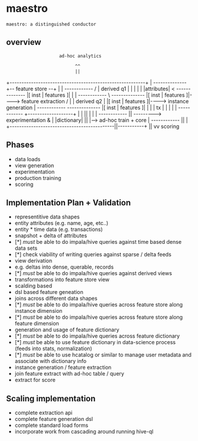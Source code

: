 maestro
=======

```
maestro: a distinguished conductor
```

overview
--------


                        ad-hoc analytics

                              ^^
                              ||
   +---------------------------------------------------------+
   |                  --------------   +-- feature store --+ |
   |  ------------  / | derived q1 |   |                   | |
   |  |attributes| <  --------------   |[ inst | features ]| |
   |  ------------  \ --------------   |[ inst | features ]|----> feature extraction /
   |                  | derived q2 |   |[ inst | features ]|----> instance generation
   |  ------------    --------------   |[ inst | features ]| |
   |  |    tx    |                     |                   | |
   |  ------------                     +-------------------+ |
   |                                            ||     |     |
   |  ------------                              ||     ---------> experimentation &
   |  |dictionary|                              ||           |--> ad-hoc train + core
   |  ------------                              ||           |
   +--------------------------------------------||-----------+
                                                ||
                                                vv
                                              scoring



Phases
------

 - data loads
 - view generation
 - experimentation
 - production training
 - scoring


Implementation Plan + Validation
--------------------------------

 - representitive data shapes
  - entity attributes (e.g. name, age, etc..)
  - entity * time data (e.g. transactions)
  - snapshot + delta of attributes
  - [*] _must_ be able to do impala/hive queries against time based dense data sets
  - [*] check viability of writing queries against sparse / delta feeds
 - view derivation
  - e.g. deltas into dense, querable, records
  - [*] _must_ be able to do impala/hive queries against derived views
 - transformations into feature store view
  - scalding based
  - dsl based feature geneation
  - joins across different data shapes
  - [*] _must_ be able to do impala/hive queries across feature store along instance dimension
  - [*] _must_ be able to do impala/hive queries across feature store along feature dimension
 - generation and usage of feature dictionary
  - [*] _must_ be able to do impala/hive queries across feature dictionary
  - [*] _must_ be able to use feature dictionary in data-science process (feeds into stats, normalization)
  - [*] _must_ be able to use hcatalog or similar to manage user metadata and associate with dictionary info
 - instance generation / feature extraction
 - join feature extract with ad-hoc table / query
 - extract for score

Scaling implementation
----------------------

 - complete extraction api
 - complete feature generation dsl
 - complete standard load forms
 - incorporate work from cascading around running hive-ql

